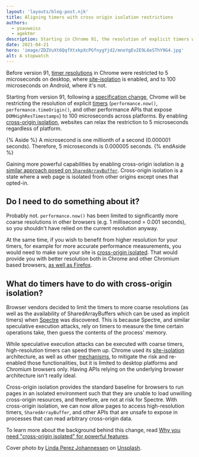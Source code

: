 ```yaml
---
layout: 'layouts/blog-post.njk'
title: Aligning timers with cross origin isolation restrictions
authors:
  - yoavweiss
  - agektmr
description: Starting in Chrome 91, the resolution of explicit timers will be restricted to 100 microseconds across platforms without cross-origin isolation.
date: 2021-04-21
hero: 'image/ZDZVuXt6QqfXtxkpXcPGfnygYjd2/mnoYgEv2E9L6eSThY9G4.jpg'
alt: A stopwatch
---
```


Before version 91,
[timer resolutions](https://www.w3.org/TR/hr-time/)
in Chrome were restricted to 5 microseconds on desktop,
where [site-isolation](https://www.chromium.org/Home/chromium-security/site-isolation) is enabled,
and to 100 microseconds on Android, where it's not.

Starting from version 91, following a [specification change](https://github.com/w3c/hr-time/pull/93),
Chrome will be restricting the resolution of explicit [timers](https://www.w3.org/TR/hr-time/)
(`performance.now()`, `performance.timeOrigin()`,
and other performance APIs that expose `DOMHighResTimestamps`) to 100 microseconds across platforms.
By enabling [cross-origin isolation](https://web.dev/coop-coep/),
websites can relax the restriction to 5 microseconds regardless of platform.

{% Aside %}
A microsecond is one millionth of a second (0.000001 seconds). Therefore, 5 microseconds is 0.000005 seconds.
{% endAside %}

Gaining more powerful capabilities by enabling cross-origin isolation is
[a similar approach posed on `SharedArrayBuffer`](/blog/enabling-shared-array-buffer/).
Cross-origin isolation is a state where a web page is isolated from other origins except ones that opted-in.

## Do I need to do something about it?

Probably not. `performance.now()` has been limited to significantly more coarse resolutions in other browsers
(e.g. 1 millisecond = 0.001 seconds),
so you shouldn't have relied on the current resolution anyway.

At the same time,
if you wish to benefit from higher resolution for your timers,
for example for more accurate performance measurements,
you would need to make sure your site is
[cross-origin isolated](https://web.dev/coop-coep).
That would provide you with better resolution both in Chrome and other Chromium based browsers,
[as well as Firefox](https://github.com/mozilla/standards-positions/issues/502#issuecomment-801003513).

## What do timers have to do with cross-origin isolation?

Browser vendors decided to limit the timers to more coarse resolutions
(as well as the availability of SharedArrayBuffers which can be used as implicit timers)
when [Spectre](https://en.wikipedia.org/wiki/Spectre_(security_vulnerability)) was discovered.
This is because Spectre,
and similar speculative execution attacks,
rely on timers to measure the time certain operations take,
then guess the contents of the process' memory.

While speculative execution attacks can be executed with coarse timers,
high-resolution timers can speed them up.
Chrome used its
[site-isolation](https://www.chromium.org/Home/chromium-security/site-isolation)
architecture, as well as other [mechanisms](https://www.chromium.org/Home/chromium-security/corb-for-developers),
to mitigate the risk and re-enabled those functionalities,
but it is limited to desktop platforms and Chromium browsers only.
Having APIs relying on the underlying browser architecture isn't really ideal.

Cross-origin isolation provides the standard baseline for browsers to run pages in an isolated environment
such that they are unable to load unwilling cross-origin resources,
and therefore, are not at risk for Spectre.
With cross-origin isolation,
we can now allow pages to access high-resolution timers,
`SharedArrayBuffer`,
and other APIs that are unsafe to expose in processes that can read arbitrary cross-origin data.

To learn more about the background behind this change, read
[Why you need "cross-origin isolated" for powerful features](https://web.dev/why-coop-coep/).

Cover photo by [Linda Perez Johannessen](https://unsplash.com/@linper?utm_source=unsplash&utm_medium=referral&utm_content=creditCopyText)
on [Unsplash](https://unsplash.com/s/photos/stopwatch?utm_source=unsplash&utm_medium=referral&utm_content=creditCopyText).
